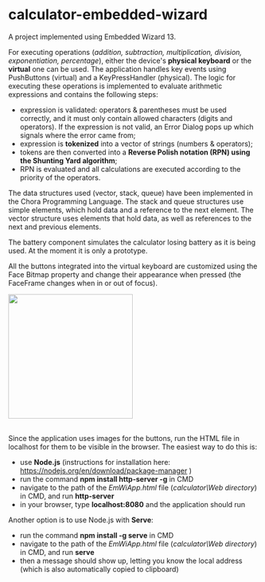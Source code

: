 # calculator-embedded-wizard
A project implemented using Embedded Wizard 13. 

For executing operations (*addition, subtraction, multiplication, division, exponentiation, percentage*), either the device's **physical keyboard** or the **virtual** one can be used. The application handles key events using PushButtons (virtual) and a KeyPressHandler (physical). The logic for executing these operations is implemented to evaluate arithmetic expressions and contains the following steps:
- expression is validated: operators & parentheses must be used correctly, and it must only contain allowed characters (digits and operators). If the expression is not valid, an Error Dialog pops up which signals where the error came from; 
- expression is **tokenized** into a vector of strings (numbers & operators);
- tokens are then converted into a **Reverse Polish notation (RPN) using the Shunting Yard algorithm**;
- RPN is evaluated and all calculations are executed according to the priority of the operators.

The data structures used (vector, stack, queue) have been implemented in the Chora Programming Language. The stack and queue structures use simple elements, which hold data and a reference to the next element. The vector structure uses elements that hold data, as well as references to the next and previous elements.

The battery component simulates the calculator losing battery as it is being used. At the moment it is only a prototype.

All the buttons integrated into the virtual keyboard are customized using the Face Bitmap property and change their appearance when pressed (the FaceFrame changes when in or out of focus). 

<img align="center" width="250" src="https://github.com/user-attachments/assets/b42dad6a-97b6-4493-bc61-660e5f24d675">

\
Since the application uses images for the buttons, run the HTML file in localhost for them to be visible in the browser. The easiest way to do this is:
- use **Node.js** (instructions for installation here: https://nodejs.org/en/download/package-manager )
- run the command **npm install http-server -g** in CMD
- navigate to the path of the _EmWiApp.html_ file (_calculator\Web directory_) in CMD, and run **http-server**
- in your browser, type **localhost:8080** and the application should run

Another option is to use Node.js with **Serve**:
- run the command **npm install -g serve** in CMD
- navigate to the path of the _EmWiApp.html_ file (_calculator\Web directory_) in CMD, and run **serve**
- then a message should show up, letting you know the local address (which is also automatically copied to clipboard)




